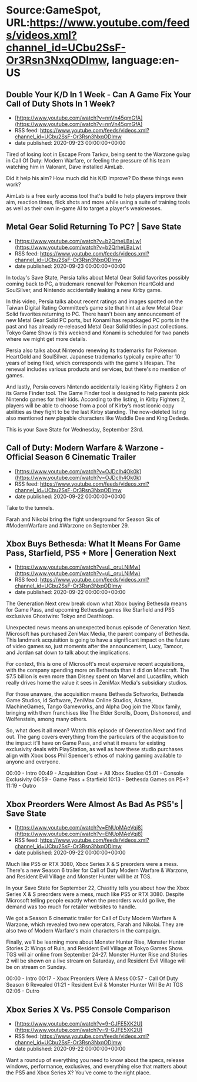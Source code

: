 # Source:GameSpot, URL:https://www.youtube.com/feeds/videos.xml?channel_id=UCbu2SsF-Or3Rsn3NxqODImw, language:en-US

## Double Your K/D In 1 Week - Can A Game Fix Your Call of Duty Shots In 1 Week?
 - [https://www.youtube.com/watch?v=nnVn45qmGfA](https://www.youtube.com/watch?v=nnVn45qmGfA)
 - RSS feed: https://www.youtube.com/feeds/videos.xml?channel_id=UCbu2SsF-Or3Rsn3NxqODImw
 - date published: 2020-09-23 00:00:00+00:00

Tired of losing loot in Escape From Tarkov, being sent to the Warzone gulag in Call Of Duty: Modern Warfare, or feeling the pressure of his team watching him in Valorant, Dave installed AimLab.

 Did it help his aim? How much did his K/D improve? Do these things even work?

AimLab is a free early access tool that's build to help players improve their aim, reaction times, flick shots and more while using a suite of training tools as well as their own in-game AI to target a player's weaknesses.

## Metal Gear Solid Returning To PC? | Save State
 - [https://www.youtube.com/watch?v=b2QrheLBaLw](https://www.youtube.com/watch?v=b2QrheLBaLw)
 - RSS feed: https://www.youtube.com/feeds/videos.xml?channel_id=UCbu2SsF-Or3Rsn3NxqODImw
 - date published: 2020-09-23 00:00:00+00:00

In today's Save State, Persia talks about Metal Gear Solid favorites possibly coming back to PC, a trademark renewal for Pokemon HeartGold and SoulSilver, and Nintendo accidentally leaking a new Kirby game. 

In this video, Persia talks about recent ratings and images spotted on the Taiwan Digital Rating Committee’s game site that hint at a few Metal Gear Solid favorites returning to PC. There hasn't been any announcement of new Metal Gear Solid PC ports, but Konami has repackaged PC ports in the past and has already re-released Metal Gear Solid titles in past collections. Tokyo Game Show is this weekend and Konami is scheduled for two panels where we might get more details.

Persia also talks about Nintendo renewing its trademarks for Pokemon HeartGold and SoulSilver. Japanese trademarks typically expire after 10 years of being filed, which corresponds with the game's lifespan. The renewal includes various products and services, but there's no mention of games.

And lastly, Persia covers Nintendo accidentally leaking Kirby Fighters 2 on its Game Finder tool. The Game Finder tool is designed to help parents pick Nintendo games for their kids. According to the listing, in Kirby Fighters 2, players will be able to choose from a pool of Kirby’s most iconic copy abilities as they fight to be the last Kirby standing. The now-deleted listing also mentioned new playable characters like Waddle Dee and King Dedede. 

This is your Save State for Wednesday, September 23rd.

## Call of Duty: Modern Warfare & Warzone - Official Season 6 Cinematic Trailer
 - [https://www.youtube.com/watch?v=OJDcIh4Ok0k](https://www.youtube.com/watch?v=OJDcIh4Ok0k)
 - RSS feed: https://www.youtube.com/feeds/videos.xml?channel_id=UCbu2SsF-Or3Rsn3NxqODImw
 - date published: 2020-09-22 00:00:00+00:00

Take to the tunnels.

Farah and Nikolai bring the fight underground for Season Six of #ModernWarfare and #Warzone on September 29.

## Xbox Buys Bethesda: What It Means For Game Pass, Starfield, PS5 + More | Generation Next
 - [https://www.youtube.com/watch?v=uL_oruLNiMw](https://www.youtube.com/watch?v=uL_oruLNiMw)
 - RSS feed: https://www.youtube.com/feeds/videos.xml?channel_id=UCbu2SsF-Or3Rsn3NxqODImw
 - date published: 2020-09-22 00:00:00+00:00

The Generation Next crew break down what Xbox buying Bethesda means for Game Pass, and upcoming Bethesda games like Starfield and PS5 exclusives Ghostwire: Tokyo and Deathloop.

Unexpected news means an unexpected bonus episode of Generation Next. Microsoft has purchased ZeniMax Media, the parent company of Bethesda. This landmark acquisition is going to have a significant impact on the future of video games so, just moments after the announcement, Lucy, Tamoor, and Jordan sat down to talk about the implications.

For context, this is one of Microsoft's most expensive recent acquisitions, with the company spending more on Bethesda than it did on Minecraft. The $7.5 billion is even more than Disney spent on Marvel and Lucasfilm, which really drives home the value it sees in ZeniMax Media's subsidiary studios. 

For those unaware, the acquisition means Bethesda Softworks, Bethesda Game Studios, id Software, ZeniMax Online Studios, Arkane, MachineGames, Tango Gameworks, and Alpha Dog join the Xbox family, bringing with them franchises like The Elder Scrolls, Doom, Dishonored, and Wolfenstein, among many others. 

So, what does it all mean? Watch this episode of Generation Next and find out. The gang covers everything from the particulars of the acquisition to the impact it'll have on Game Pass, and what it means for existing exclusivity deals with PlayStation, as well as how these studio purchases align with Xbox boss Phil Spencer's ethos of making gaming available to anyone and everyone. 

00:00 - Intro
00:49 - Acquisition Cost + All Xbox Studios
05:01 - Console Exclusivity
06:59 - Game Pass + Starfield
10:13 - Bethesda Games on PS+?
11:19 - Outro

## Xbox Preorders Were Almost As Bad As PS5's | Save State
 - [https://www.youtube.com/watch?v=ENUpMAeVqj8](https://www.youtube.com/watch?v=ENUpMAeVqj8)
 - RSS feed: https://www.youtube.com/feeds/videos.xml?channel_id=UCbu2SsF-Or3Rsn3NxqODImw
 - date published: 2020-09-22 00:00:00+00:00

Much like PS5 or RTX 3080, Xbox Series X & S preorders were a mess.  There's a new Season 6 trailer for Call of Duty Modern Warfare & Warzone, and Resident Evil Village and Monster Hunter will be at TGS. 

In your Save State for September 22, Chastity tells you about how the Xbox Series X & S preorders were a mess, much like PS5 or RTX 3080. Despite Microsoft telling people exactly when the preorders would go live, the demand was too much for retailer websites to handle.

We got a Season 6 cinematic trailer for Call of Duty Modern Warfare & Warzone, which revealed two new operators, Farah and Nikolai. They are also two of Modern Warfare's main characters in the campaign.

Finally, we’ll be learning more about Monster Hunter Rise, Monster Hunter Stories 2: Wings of Ruin, and Resident Evil Village at Tokyo Games Show. TGS will air online from September 24-27. Monster Hunter Rise and Stories 2 will be shown on a live stream on Saturday, and Resident Evil Village will be on stream on Sunday.

00:00 - Intro
00:17 - Xbox Preorders Were A Mess
00:57 - Call Of Duty Season 6 Revealed
01:21 - Resident Evil & Monster Hunter Will Be At TGS
02:06 - Outro

## Xbox Series X Vs. PS5 Console Comparison
 - [https://www.youtube.com/watch?v=9-GJFE5XK2U](https://www.youtube.com/watch?v=9-GJFE5XK2U)
 - RSS feed: https://www.youtube.com/feeds/videos.xml?channel_id=UCbu2SsF-Or3Rsn3NxqODImw
 - date published: 2020-09-22 00:00:00+00:00

Want a roundup of everything you need to know about the specs, release windows, performance, exclusives, and everything else that matters about the PS5 and Xbox Series X? You've come to the right place.

